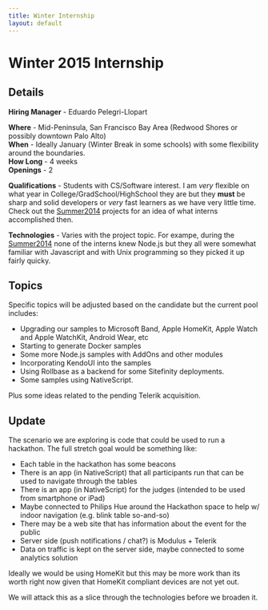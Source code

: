 ```yaml
---
title: Winter Internship
layout: default
---
```


# Winter 2015 Internship

## Details

**Hiring Manager** - Eduardo Pelegri-Llopart  

**Where** - Mid-Peninsula, San Francisco Bay Area (Redwood Shores or possibly downtown Palo Alto)  
**When** - Ideally January (Winter Break in some schools) with some flexibility around the boundaries.  
**How Long** - 4 weeks  
**Openings** - 2    

**Qualifications** - Students with CS/Software interest. I am *very* flexible on what year in College/GradSchool/HighSchool they are but  they **must** be sharp and solid developers or *very* fast learners as we have very little time.  Check out the [Summer2014][] projects for an idea of what interns accomplished then.  

**Technologies** - Varies with the project topic.  For exampe, during the [Summer2014][] none of the interns knew Node.js but they all were somewhat familiar with Javascript and with Unix programming so they picked it up fairly quicky.  

## Topics
Specific topics will be adjusted based on the candidate but the current pool includes:

* Upgrading our samples to Microsoft Band, Apple HomeKit, Apple Watch and Apple WatchKit, Android Wear, etc
* Starting to generate Docker samples
* Some more Node.js samples with AddOns and other modules
* Incorporating KendoUI into the samples
* Using Rollbase as a backend for some Sitefinity deployments.
* Some samples using NativeScript.

Plus some ideas related to the pending Telerik acquisition.

## Update

The scenario we are exploring is code that could be used to run a hackathon.   The full stretch goal would be something like:

* Each table in the hackathon has some beacons
* There is an app (in NativeScript) that all participants run that can be used to navigate through the tables
* There is an app (in NativeScript) for the judges (intended to be used from smartphone or iPad)
* Maybe connected to Philips Hue around the Hackathon space to help w/ indoor navigation (e.g. blink table so-and-so)
* There may be a web site that has information about the event for the public
* Server side (push notifications / chat?) is Modulus + Telerik
* Data on traffic is kept on the server side, maybe connected to some analytics solution

Ideally we would be using HomeKit but this may be more work than its worth right now given that HomeKit compliant devices are not yet out.

We will attack this as a slice through the technologies before we broaden it. 

[Summer2014]: Summer2014.html
